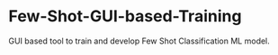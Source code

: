 # Few-Shot-GUI-based-Training
GUI based tool to train and develop Few Shot Classification ML model.
